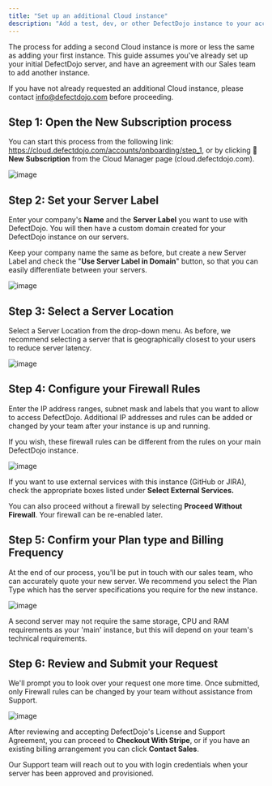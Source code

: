 ```yaml
---
title: "Set up an additional Cloud instance"
description: "Add a test, dev, or other DefectDojo instance to your account"
---
```


The process for adding a second Cloud instance is more or less the same as adding your first instance. This guide assumes you've already set up your initial DefectDojo server, and have an agreement with our Sales team to add another instance.

If you have not already requested an additional Cloud instance, please contact [info@defectdojo.com](mailto:info@defectdojo.com) before proceeding.

## Step 1: Open the New Subscription process

You can start this process from the following link: <https://cloud.defectdojo.com/accounts/onboarding/step_1>, or by clicking 🛒 **New Subscription** from the Cloud Manager page (cloud.defectdojo.com).

![image](images/request_a_trial.png)

## Step 2: Set your Server Label

Enter your company's **Name** and the **Server Label** you want to use with DefectDojo. You will then have a custom domain created for your DefectDojo instance on our servers.

Keep your company name the same as before, but create a new Server Label and check the "**Use Server Label in Domain**" button, so that you can easily differentiate between your servers.

![image](images/request_a_trial_2.png)

## Step 3: Select a Server Location

Select a Server Location from the drop\-down menu. As before, we recommend selecting a server that is geographically closest to your users to reduce server latency.

![image](images/request_a_trial_3.png)

## Step 4: Configure your Firewall Rules

Enter the IP address ranges, subnet mask and labels that you want to allow to access DefectDojo. Additional IP addresses and rules can be added or changed by your team after your instance is up and running.

If you wish, these firewall rules can be different from the rules on your main DefectDojo instance.

![image](images/request_a_trial_4.png)

If you want to use external services with this instance (GitHub or JIRA), check the appropriate boxes listed under **Select External Services.**

You can also proceed without a firewall by selecting **Proceed Without Firewall**.  Your firewall can be re-enabled later.

## Step 5: Confirm your Plan type and Billing Frequency

At the end of our process, you'll be put in touch with our sales team, who can accurately quote your new server. We recommend you select the Plan Type which has the server specifications you require for the new instance. 

![image](images/request_a_trial_5.png)

A second server may not require the same storage, CPU and RAM requirements as your 'main' instance, but this will depend on your team's technical requirements.

## Step 6: Review and Submit your Request

We'll prompt you to look over your request one more time. Once submitted, only Firewall rules can be changed by your team without assistance from Support.

![image](images/request_a_trial_6.png)

After reviewing and accepting DefectDojo's License and Support Agreement, you can proceed to **Checkout With Stripe**, or if you have an existing billing arrangement you can click **Contact Sales**.

Our Support team will reach out to you with login credentials when your server has been approved and provisioned.